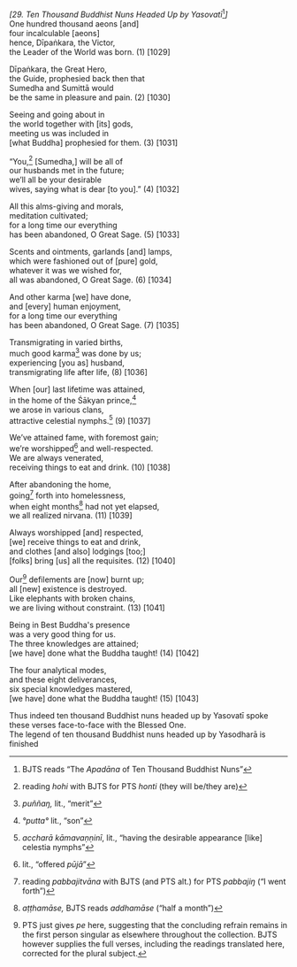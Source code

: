 *\[29. Ten Thousand Buddhist Nuns Headed Up by Yasovatī*[^1]*\]*  
One hundred thousand aeons \[and\]  
four incalculable \[aeons\]  
hence, Dīpaṅkara, the Victor,  
the Leader of the World was born. (1) \[1029\]

Dīpaṅkara, the Great Hero,  
the Guide, prophesied back then that  
Sumedha and Sumittā would  
be the same in pleasure and pain. (2) \[1030\]

Seeing and going about in  
the world together with \[its\] gods,  
meeting us was included in  
\[what Buddha\] prophesied for them. (3) \[1031\]

“You,[^2] \[Sumedha,\] will be all of  
our husbands met in the future;  
we’ll all be your desirable  
wives, saying what is dear \[to you\].” (4) \[1032\]

All this alms-giving and morals,  
meditation cultivated;  
for a long time our everything  
has been abandoned, O Great Sage. (5) \[1033\]

Scents and ointments, garlands \[and\] lamps,  
which were fashioned out of \[pure\] gold,  
whatever it was we wished for,  
all was abandoned, O Great Sage. (6) \[1034\]

And other karma \[we\] have done,  
and \[every\] human enjoyment,  
for a long time our everything  
has been abandoned, O Great Sage. (7) \[1035\]

Transmigrating in varied births,  
much good karma[^3] was done by us;  
experiencing \[you as\] husband,  
transmigrating life after life, (8) \[1036\]

When \[our\] last lifetime was attained,  
in the home of the Śākyan prince,[^4]  
we arose in various clans,  
attractive celestial nymphs.[^5] (9) \[1037\]

We’ve attained fame, with foremost gain;  
we’re worshipped[^6] and well-respected.  
We are always venerated,  
receiving things to eat and drink. (10) \[1038\]

After abandoning the home,  
going[^7] forth into homelessness,  
when eight months[^8] had not yet elapsed,  
we all realized nirvana. (11) \[1039\]

Always worshipped \[and\] respected,  
\[we\] receive things to eat and drink,  
and clothes \[and also\] lodgings \[too;\]  
\[folks\] bring \[us\] all the requisites. (12) \[1040\]

Our[^9] defilements are \[now\] burnt up;  
all \[new\] existence is destroyed.  
Like elephants with broken chains,  
we are living without constraint. (13) \[1041\]

Being in Best Buddha's presence  
was a very good thing for us.  
The three knowledges are attained;  
\[we have\] done what the Buddha taught! (14) \[1042\]

The four analytical modes,  
and these eight deliverances,  
six special knowledges mastered,  
\[we have\] done what the Buddha taught! (15) \[1043\]

Thus indeed ten thousand Buddhist nuns headed up by Yasovatī spoke these
verses face-to-face with the Blessed One.  
The legend of ten thousand Buddhist nuns headed up by Yasodharā is
finished

[^1]: BJTS reads “The *Apadāna* of Ten Thousand Buddhist Nuns”

[^2]: reading *hohi* with BJTS for PTS *honti* (they will be/they are)

[^3]: *puññaŋ,* lit., “merit”

[^4]: *°putta°* lit., “son”

[^5]: *accharā kāmavaṇṇinī*, lit., “having the desirable appearance \[like\] celestia nymphs”

[^6]: lit., “offered *pūjā*”

[^7]: reading *pabbajitvāna* with BJTS (and PTS alt.) for PTS *pabbajiŋ* (“I went forth”)

[^8]: *aṭṭhamāse,* BJTS reads *addhamāse* (“half a month”)

[^9]: PTS just gives *pe* here, suggesting that the concluding refrain remains in the first person singular as elsewhere throughout the collection. BJTS however supplies the full verses, including the readings translated here, corrected for the plural subject.
